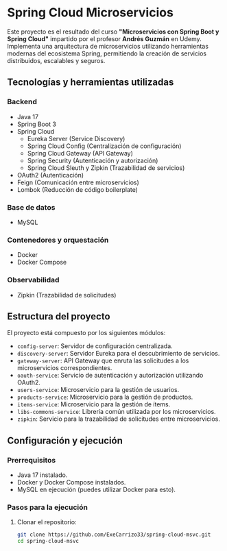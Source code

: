 # Spring Cloud Microservicios

Este proyecto es el resultado del curso **"Microservicios con Spring Boot y Spring Cloud"** impartido por el profesor **Andrés Guzmán** en Udemy.  
Implementa una arquitectura de microservicios utilizando herramientas modernas del ecosistema Spring, permitiendo la creación de servicios distribuidos, escalables y seguros.

## Tecnologías y herramientas utilizadas

### Backend
- Java 17
- Spring Boot 3
- Spring Cloud
  - Eureka Server (Service Discovery)
  - Spring Cloud Config (Centralización de configuración)
  - Spring Cloud Gateway (API Gateway)
  - Spring Security (Autenticación y autorización)
  - Spring Cloud Sleuth y Zipkin (Trazabilidad de servicios)
- OAuth2 (Autenticación)
- Feign (Comunicación entre microservicios)
- Lombok (Reducción de código boilerplate)

### Base de datos
- MySQL

### Contenedores y orquestación
- Docker
- Docker Compose

### Observabilidad
- Zipkin (Trazabilidad de solicitudes)

## Estructura del proyecto

El proyecto está compuesto por los siguientes módulos:

- `config-server`: Servidor de configuración centralizada.
- `discovery-server`: Servidor Eureka para el descubrimiento de servicios.
- `gateway-server`: API Gateway que enruta las solicitudes a los microservicios correspondientes.
- `oauth-service`: Servicio de autenticación y autorización utilizando OAuth2.
- `users-service`: Microservicio para la gestión de usuarios.
- `products-service`: Microservicio para la gestión de productos.
- `items-service`: Microservicio para la gestión de ítems.
- `libs-commons-service`: Librería común utilizada por los microservicios.
- `zipkin`: Servicio para la trazabilidad de solicitudes entre microservicios.

## Configuración y ejecución

### Prerrequisitos
- Java 17 instalado.
- Docker y Docker Compose instalados.
- MySQL en ejecución (puedes utilizar Docker para esto).

### Pasos para la ejecución

1. Clonar el repositorio:

   ```bash
   git clone https://github.com/ExeCarrizo33/spring-cloud-msvc.git
   cd spring-cloud-msvc
